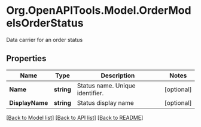 # Org.OpenAPITools.Model.OrderModelsOrderStatus
Data carrier for an order status

## Properties

Name | Type | Description | Notes
------------ | ------------- | ------------- | -------------
**Name** | **string** | Status name. Unique identifier. | [optional] 
**DisplayName** | **string** | Status display name | [optional] 

[[Back to Model list]](../README.md#documentation-for-models) [[Back to API list]](../README.md#documentation-for-api-endpoints) [[Back to README]](../README.md)

